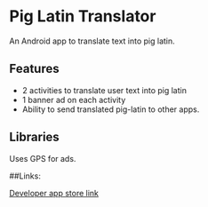 Pig Latin Translator
================

An Android app to translate text into pig latin.

## Features
* 2 activities to translate user text into pig latin
* 1 banner ad on each activity
* Ability to send translated pig-latin to other apps.

## Libraries

Uses GPS for ads.

##Links:

[Developer app store link](https://play.google.com/store/apps/developer?id=App+Sauce+Co.)